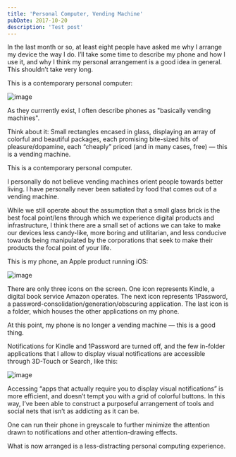 ```yaml
---
title: 'Personal Computer, Vending Machine'
pubDate: 2017-10-20
description: 'Test post'
---
```


In the last month or so, at least eight people have asked me why I arrange my device the way I do. I’ll take some time to describe my phone and how I use it, and why I think my personal arrangement is a good idea in general. This shouldn’t take very long.

This is a contemporary personal computer:

![image](https://github.com/urcades/urcad.es/raw/0c11fca7fe62ff4fec8645439baa4f752a687633/content/writing/personal-computer-vending-machine/1.jpg)

As they currrently exist, I often describe phones as "basically vending machines".

Think about it: Small rectangles encased in glass, displaying an array of colorful and beautiful packages, each promising bite-sized hits of pleasure/dopamine, each “cheaply” priced (and in many cases, free) — this is a vending machine.

This is a contemporary personal computer.

I personally do not believe vending machines orient people towards better living. I have personally never been satiated by food that comes out of a vending machine.

While we still operate about the assumption that a small glass brick is the best focal point/lens through which we experience digital products and infrastructure, I think there are a small set of actions we can take to make our devices less candy-like, more boring and utilitarian, and less conducive towards being manipulated by the corporations that seek to make their products the focal point of your life.

This is my phone, an Apple product running iOS:

![image](https://github.com/urcades/urcad.es/raw/0c11fca7fe62ff4fec8645439baa4f752a687633/content/writing/personal-computer-vending-machine/2.png)

There are only three icons on the screen. One icon represents Kindle, a digital book service Amazon operates. The next icon represents 1Password, a password-consolidation/generation/obscuring application. The last icon is a folder, which houses the other applications on my phone.

At this point, my phone is no longer a vending machine — this is a good thing.

Notifications for Kindle and 1Password are turned off, and the few in-folder applications that I allow to display visual notifications are accessible through 3D-Touch or Search, like this:

![image](https://github.com/urcades/urcad.es/raw/0c11fca7fe62ff4fec8645439baa4f752a687633/content/writing/personal-computer-vending-machine/3.png)

Accessing “apps that actually require you to display visual notifications” is more efficient, and doesn’t tempt you with a grid of colorful buttons. In this way, I’ve been able to construct a purposeful arrangement of tools and social nets that isn’t as addicting as it can be.

One can run their phone in greyscale to further minimize the attention drawn to notifications and other attention-drawing effects.

What is now arranged is a less-distracting personal computing experience.